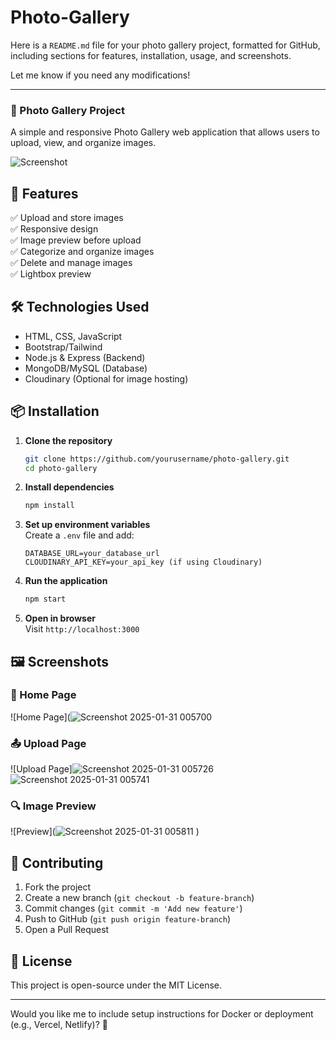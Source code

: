# Photo-Gallery
Here is a `README.md` file for your photo gallery project, formatted for GitHub, including sections for features, installation, usage, and screenshots.  

Let me know if you need any modifications!  

---

### 📸 Photo Gallery Project  

A simple and responsive Photo Gallery web application that allows users to upload, view, and organize images.  

![Screenshot](screenshots/homepage.png)  

## 🚀 Features  
✅ Upload and store images  
✅ Responsive design  
✅ Image preview before upload  
✅ Categorize and organize images  
✅ Delete and manage images  
✅ Lightbox preview  

## 🛠️ Technologies Used  
- HTML, CSS, JavaScript  
- Bootstrap/Tailwind  
- Node.js & Express (Backend)  
- MongoDB/MySQL (Database)  
- Cloudinary (Optional for image hosting)  

## 📦 Installation  

1. **Clone the repository**  
   ```bash
   git clone https://github.com/yourusername/photo-gallery.git
   cd photo-gallery
   ```  
2. **Install dependencies**  
   ```bash
   npm install
   ```  
3. **Set up environment variables**  
   Create a `.env` file and add:  
   ```plaintext
   DATABASE_URL=your_database_url
   CLOUDINARY_API_KEY=your_api_key (if using Cloudinary)
   ```  
4. **Run the application**  
   ```bash
   npm start
   ```  
5. **Open in browser**  
   Visit `http://localhost:3000`  

## 🖼️ Screenshots  

### 📍 Home Page  
![Home Page](![Screenshot 2025-01-31 005700](https://github.com/user-attachments/assets/1bee4815-6346-4b7b-88d1-187ecb7af75d)  

### 📤 Upload Page  
![Upload Page]![Screenshot 2025-01-31 005726](https://github.com/user-attachments/assets/b9567adb-7d0f-4c66-97cc-cb91eb265b6f)
  ![Screenshot 2025-01-31 005741](https://github.com/user-attachments/assets/bab03d6a-6071-48d3-bf39-761e64080438)


### 🔍 Image Preview  
![Preview](![Screenshot 2025-01-31 005811](https://github.com/user-attachments/assets/6cb15bd5-1384-442c-b40f-cf4cac530c10)
)  

## 🤝 Contributing  
1. Fork the project  
2. Create a new branch (`git checkout -b feature-branch`)  
3. Commit changes (`git commit -m 'Add new feature'`)  
4. Push to GitHub (`git push origin feature-branch`)  
5. Open a Pull Request  

## 📜 License  
This project is open-source under the MIT License.  

---

Would you like me to include setup instructions for Docker or deployment (e.g., Vercel, Netlify)? 🚀
